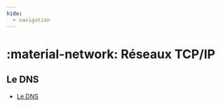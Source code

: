 ```yaml
---
hide:
  - navigation
---
```


# :material-network: Réseaux TCP/IP

## Le DNS
- [Le DNS](reseaux/guide_dns.md)  

